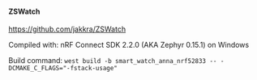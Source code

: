 #### ZSWatch

https://github.com/jakkra/ZSWatch

Compiled with: nRF Connect SDK 2.2.0 (AKA Zephyr 0.15.1) on Windows

Build command: `west build -b smart_watch_anna_nrf52833 -- -DCMAKE_C_FLAGS="-fstack-usage"`
